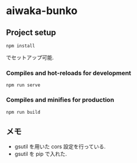 # aiwaka-bunko

## Project setup

```
npm install
```

でセットアップ可能.

### Compiles and hot-reloads for development

```
npm run serve
```

### Compiles and minifies for production

```
npm run build
```

## メモ

- gsutil を用いた cors 設定を行っている.
- gsutil を pip で入れた.
